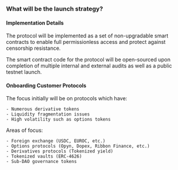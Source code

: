### **What will be the launch strategy?**

#### Implementation Details

The protocol will be implemented as a set of non-upgradable smart contracts to enable full permissionless access and protect against censorship resistance.

The smart contract code for the protocol will be open-sourced upon completion of multiple internal and external audits as well as a public testnet launch.

#### Onboarding Customer Protocols

The focus initially will be on protocols which have:

    - Numerous derivative tokens 
    - Liquidity fragmentation issues
    - High volatility such as options tokens

Areas of focus:

    - Foreign exchange (USDC, EUROC, etc.)
    - Options protocols (Opyn, Dopex, Ribbon Finance, etc.)
    - Derivatives protocols (Tokenized yield)
    - Tokenized vaults (ERC-4626)
    - Sub-DAO governance tokens

<br/>
<br/>
<br/>